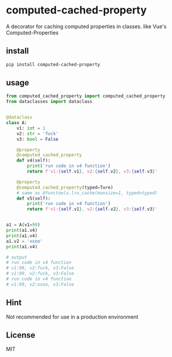 <!--
 * @Date: 2020-06-19 22:44:45
 * @LastEditors: code
 * @Author: code
 * @LastEditTime: 2020-06-23 21:54:51
-->  

# computed-cached-property

A decorator for caching computed properties in classes. like Vue's Computed-Properties

## install

```powershell
pip install computed-cached-property
```

## usage

```python
from computed_cached_property import computed_cached_property
from dataclasses import dataclass


@dataclass
class A:
    v1: int = 1
    v2: str = 'fuck'
    v3: bool = False

    @property
    @computed_cached_property
    def v4(self):
        print('run code in v4 function')
        return f'v1:{self.v1}, v2:{self.v2}, v3:{self.v3}'

    @property
    @computed_cached_property(typed=Ture)
    # same as @functools.lru_cache(maxsize=1, typed=typed)
    def v5(self):
        print('run code in v4 function')
        return f'v1:{self.v1}, v2:{self.v2}, v3:{self.v3}'


a1 = A(v1=99)
print(a1.v4)
print(a1.v4)
a1.v2 = 'xxoo'
print(a1.v4)

# output
# run code in v4 function
# v1:99, v2:fuck, v3:False
# v1:99, v2:fuck, v3:False
# run code in v4 function
# v1:99, v2:xxoo, v3:False
```

## Hint

Not recommended for use in a production environment

## License

MIT

